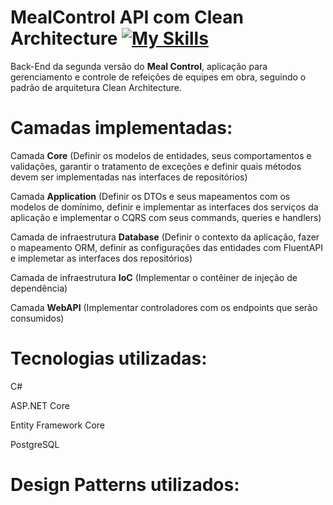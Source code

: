 # MealControl API com Clean Architecture [![My Skills](https://skillicons.dev/icons?i=cs)](https://skillicons.dev)
<p>Back-End da segunda versão do <b>Meal Control</b>, aplicação para gerenciamento e controle de refeições de equipes em obra, seguindo o padrão de arquitetura Clean Architecture.</p>

# Camadas implementadas:
<p>Camada <b>Core</b> (Definir os modelos de entidades, seus comportamentos e validações, garantir o tratamento de exceções e definir quais métodos devem ser implementadas nas interfaces de repositórios)</p>

<p>Camada <b>Application</b> (Definir os DTOs e seus mapeamentos com os modelos de domínimo, definir e implementar as interfaces dos serviços da aplicação e implementar o CQRS com seus commands, queries e handlers)</p>

<p>Camada de infraestrutura <b>Database</b> (Definir o contexto da aplicação, fazer o mapeamento ORM, definir as configurações das entidades com FluentAPI e implemetar as interfaces dos repositórios)</p>

<p>Camada de infraestrutura <b>IoC</b> (Implementar o contêiner de injeção de dependência)</p>

<p>Camada <b>WebAPI</b> (Implementar controladores com os endpoints que serão consumidos)</p>

# Tecnologias utilizadas:
<p>C#</p>
<p>ASP.NET Core</p>
<p>Entity Framework Core</p>
<p>PostgreSQL</p>

# Design Patterns utilizados: